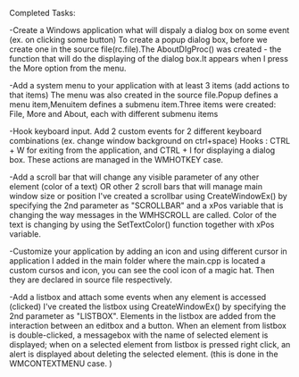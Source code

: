 Completed Tasks:

-Create a Windows application what will dispaly a dialog box on some event (ex. on clicking some button)
To create a popup dialog box, before we create one in the source file(rc.file).The AboutDIgProc() was created - the function that will do 
the displaying of the dialog box.It appears when I press the More option from the menu.

-Add a system menu to your application with at least 3 items (add actions to that items)
The menu was also created in the source file.Popup defines a menu item,Menuitem defines a submenu item.Three items were created: File, 
More and About, each with different submenu items

-Hook keyboard input. Add 2 custom events for 2 different keyboard combinations (ex. change window background on ctrl+space)
Hooks : CTRL + W for exiting from the application, and CTRL + I for displaying a dialog box. These actions are managed in the WMHOTKEY 
case.

-Add a scroll bar that will change any visible parameter of any other element (color of a text) OR other 2 scroll bars that will manage
main window size or position
I've created a scrollbar using CreateWindowEx() by specifying the 2nd parameter as "SCROLLBAR" and a xPos variable that is changing the
way messages in the WMHSCROLL are called. Color of the text is changing by using the SetTextColor() function together with xPos variable.

-Customize your application by adding an icon and using different cursor in application
I added in the main folder where the main.cpp is located a custom cursos and icon, you can see the cool icon of a magic hat.
Then they are declared in source file respectively.

-Add a listbox and attach some events when any element is accessed (clicked)
I've created the listbox using CreateWindowEx() by specifying the 2nd parameter as "LISTBOX". Elements in the listbox are added from the 
interaction between an editbox and a button. When an element from listbox is double-clicked, a messagebox with the name of selected 
element is displayed; when on a selected element from listbox is pressed right click, an alert is displayed about deleting the selected
element. (this is done in the WMCONTEXTMENU case. )


